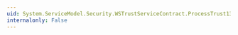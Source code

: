 ```yaml
---
uid: System.ServiceModel.Security.WSTrustServiceContract.ProcessTrust13Renew(System.ServiceModel.Channels.Message)
internalonly: False
---
```

